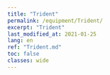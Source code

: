 ```yaml
---
title: "Trident"
permalink: /equipment/Trident/
excerpt: "Trident"
last_modified_at: 2021-01-25
lang: en
ref: "Trident.md"
toc: false
classes: wide
---
```


